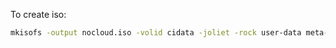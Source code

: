 To create iso:

~~~sh
mkisofs -output nocloud.iso -volid cidata -joliet -rock user-data meta-data 
~~~
